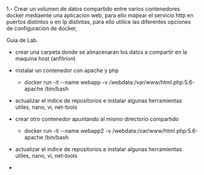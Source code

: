 1.- Crear un volumen de datos compartido entre varios contenedores docker mediaente una aplicacion web, para ello mapear el 
servicio http en puertos distintos o en Ip distintas, para ello utilice las diferentes opciones de configuracion de docker,

Guia de Lab.

- crear una carpeta donde se almacenaran los datos a compartir en la maquina host (anfitrion)
- instalar un contenedor con apache y php
  - docker run -it --name webapp -v /webdata:/var/www/html php:5.6-apache /bin/bash

- actualizar el indice de repositorios e instalar algunas herramientas utiles, nano, vi, net-tools
- crear otro contenedor apuntando al mismo directorio compartido
  - docker run -it --name webapp2 -v /webdata:/var/www/html php:5.6-apache /bin/bash
- actualizar el indice de repositorios e instalar algunas herramientas utiles, nano, vi, net-tools
- 
